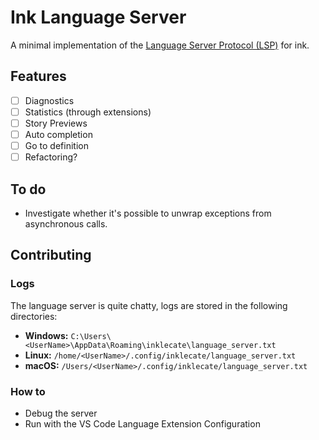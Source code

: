 # Ink Language Server

A minimal implementation of the [Language Server Protocol (LSP)] for ink.

[Language Server Protocol (LSP)]: https://microsoft.github.io/language-server-protocol/specification

## Features
- [ ] Diagnostics
- [ ] Statistics (through extensions)
- [ ] Story Previews
- [ ] Auto completion
- [ ] Go to definition
- [ ] Refactoring?

## To do
- Investigate whether it's possible to unwrap exceptions from asynchronous calls.

## Contributing

### Logs
The language server is quite chatty, logs are stored in the following directories:

- **Windows:** `C:\Users\<UserName>\AppData\Roaming\inklecate\language_server.txt`
- **Linux:** `/home/<UserName>/.config/inklecate/language_server.txt`
- **macOS:** `/Users/<UserName>/.config/inklecate/language_server.txt`

### How to
- Debug the server
- Run with the VS Code Language Extension Configuration